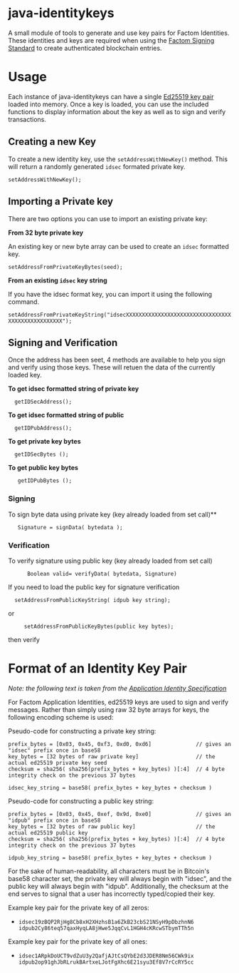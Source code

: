 # java-identitykeys
A small module of tools to generate and use key pairs for Factom Identities. These identities and keys are required when using the [Factom Signing Standard](https://docs.harmony.factom.com/docs/factom-signing-standard) to create authenticated blockchain entries.

# Usage
Each instance of java-identitykeys can have a single [Ed25519 key pair](https://ed25519.cr.yp.to/) loaded into memory. Once a key is loaded, you can use the included functions to display information about the key as well as to sign and verify transactions.

## Creating a new Key
To create a new identity key, use the `setAddressWithNewKey()` method. This will return a randomly generated `idsec` formated private key.

```
setAddressWithNewKey();
```


## Importing a Private key
There are two options you can use to import an existing private key:

**From 32 byte private key**

An existing key or new byte array can be used to create an `idsec` formatted key.

  ```setAddressFromPrivateKeyBytes(seed);```
 

**From an existing `idsec` key string**

If you have the idsec format key, you can import it using the following command.

  ```setAddressFromPrivateKeyString("idsecXXXXXXXXXXXXXXXXXXXXXXXXXXXXXXXXXXXXXXXXXXXXXXXXXX");```


## Signing and Verification
Once the address has been seet, 4 methods are available to help you sign and verify using those keys. These will retuen the data of the currently loaded key.

**To get idsec formatted string of private key**

  ```  getIDSecAddress();```
  
**To get idsec formatted string of public**

  ```  getIDPubAddress();```
   
**To get private key bytes**

  ```  getIDSecBytes ();```
  
**To get public key bytes**

  ```	getIDPubBytes ();```
  

### Signing
To sign byte data using private key  (key already loaded from set call)**

  ```   byte[] Signature = new byte[64];
     Signature = signData( bytedata );
   ```

### Verification
To verify signature using public key   (key already loaded from set call)

```
      Boolean valid= verifyData( bytedata, Signature)
```

If you need to load the public key for signature verification
``` 
  setAddressFromPublicKeyString( idpub key string);
 ```
 or
 ```
      setAddressFromPublicKeyBytes(public key bytes);
   ```
   then verify

# Format of an Identity Key Pair
*Note: the following text is taken from the [Application Identity Specification](https://github.com/FactomProject/FactomDocs/blob/FD-849_PublishNewIdentitySpec/ApplicationIdentity.md)*

For Factom Application Identities, ed25519 keys are used to sign and verify messages. Rather than simply using raw 32 byte arrays for keys, the following encoding scheme is used: 

Pseudo-code for constructing a private key string:
```
prefix_bytes = [0x03, 0x45, 0xf3, 0xd0, 0xd6]              // gives an "idsec" prefix once in base58 
key_bytes = [32 bytes of raw private key]                  // the actual ed25519 private key seed
checksum = sha256( sha256(prefix_bytes + key_bytes) )[:4]  // 4 byte integrity check on the previous 37 bytes

idsec_key_string = base58( prefix_bytes + key_bytes + checksum )
```

Pseudo-code for constructing a public key string:
```
prefix_bytes = [0x03, 0x45, 0xef, 0x9d, 0xe0]              // gives an "idpub" prefix once in base58 
key_bytes = [32 bytes of raw public key]                   // the actual ed25519 public key
checksum = sha256( sha256(prefix_bytes + key_bytes) )[:4]  // 4 byte integrity check on the previous 37 bytes

idpub_key_string = base58( prefix_bytes + key_bytes + checksum )
```

For the sake of human-readability, all characters must be in Bitcoin's base58 character set, the private key will always begin with "idsec", and the public key will always begin with "idpub". Additionally, the checksum at the end serves to signal that a user has incorrectly typed/copied their key.

Example key pair for the private key of all zeros:
- `idsec19zBQP2RjHg8Cb8xH2XHzhsB1a6ZkB23cbS21NSyH9pDbzhnN6 idpub2Cy86teq57qaxHyqLA8jHwe5JqqCvL1HGH4cKRcwSTbymTTh5n`

Example key pair for the private key of all ones:
- `idsec1ARpkDoUCT9vdZuU3y2QafjAJtCsQYbE2d3JDER8Nm56CWk9ix idpub2op91ghJbRLrukBArtxeLJotFgXhc6E21syu3Ef8V7rCcRY5cc`
